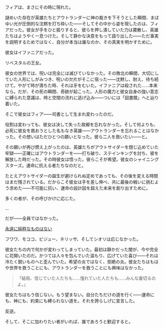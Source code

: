 <!-- title: フィア -->
<!-- status: 生存 -->

フィアは、まさにその時に現れた。

謎めいた存在が英雄たちとアウトランダーに神の裁きを下そうとした瞬間、まばゆい光が圧倒的な沈黙を打ち砕いた――そしてその中から姿を現したのは、フィアだった。彼女が手をひと振りすると、彼らを押し潰していた力は霧散し、英雄たちはようやく一息つけた。そして静かな決意をもって語り出した――ただ事実を説明するためではなく、自分が本当は誰なのか、その真実を明かすために。

彼女はイファニアだった。

リベスタルの王女。

彼女の世界では、呪いは完全には滅びていなかった。その敗北の瞬間、大切にしていた人形にしがみつき、呪いの欠片がそこに宿った――沈黙し、耐え、待ち続けて。やがて時が満ちた時、それは牙をむいた。イファニアは殺された……本来なら。だが、その死の瞬間、奇跡が起こった。人形の魔力と彼女自身の強い意志に縛られた意識は、時と空間の流れに逃げ込み――ついには「図書館」へと辿り着いた。

そこで彼女はフィア――司書として生まれ変わったのだ。

役割は変わっても、彼女は決して失った故郷を忘れなかった。そして何よりも、必死に彼女を救おうとした名もなき英雄――アウトランダーを忘れることはなかった。その想いはただひとつの願いとなった。彼ら二人を救いたい――と。

その願いが再び燃え上がったのは、英雄たちがアウトサイダーを閉じ込めていた牢獄――正確にはアウトランダーを――打ち破り、ステインキングを討ち、彼を解放した時だった。その時彼女は悟った。彼らこそが希望。彼女のシャイニングスターズ。運命に抗える者たちなのだと。

たとえアウトサイダーの誕生が避けられぬ定めであっても、その後を変える時間はまだ残されている。だからこそ彼女は手を差し伸べ、共に最後の戦いに挑むよう求めた――不可能に抗い、運命の設計図を超えた未来を創り出すために。

多くの者が、その呼びかけに応じた。

…

だが――全員ではなかった。

[永遠に純粋なものはない](#embed:https://www.youtube.com/live/b-jTHH6GK5w?t=7224)

フワワ、モココ、ビジュー、ネリッサ、そしてシオリは応じなかった。

彼女たちの内で何かが変わってしまっていた。最初は静かだった闇が、今や完全に花開いたのだ。かつては人々を包んでいた温もり、広げていた喜び――それは冷たく鋭いものへと歪んでいた。希望の炎ではなく、拒絶の炎。彼女たちはもはや世界を救うことにも、アウトランダーを救うことにも興味はなかった。

> 「結局、信じていた人たちも……憧れていた人たちも……みんな裏切るのよ。」

彼女たちはもう信じない。もう望まない。自分たちだけの道を行く――運命にも、神にも、約束にも縛られない道を。それを誇らしげに宣言した。

反逆。

そして、そこに加わりたい者がいれば、誰であろうと歓迎すると。
